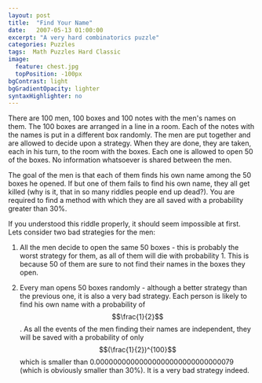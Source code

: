 ```yaml
---
layout: post
title:  "Find Your Name"
date:   2007-05-13 01:00:00
excerpt: "A very hard combinatorics puzzle"
categories: Puzzles
tags:  Math Puzzles Hard Classic
image:
  feature: chest.jpg
  topPosition: -100px
bgContrast: light
bgGradientOpacity: lighter
syntaxHighlighter: no
---
```

There are 100 men, 100 boxes and 100 notes with the men's names on them. The 100 boxes are arranged in a line in a room. Each of the notes with the names is put in a different box randomly. The men are put together and are allowed to decide upon a strategy. When they are done, they are taken, each in his turn, to the room with the boxes. Each one is allowed to open 50 of the boxes. No information whatsoever is shared between the men.

The goal of the men is that each of them finds his own name among the 50 boxes he opened. If but one of them fails to find his own name, they all get killed (why is it, that in so many riddles people end up dead?). You are required to find a method with which they are all saved with a probability greater than 30%.

If you understood this riddle properly, it should seem impossible at first. Lets consider two bad strategies for the men:

1. All the men decide to open the same 50 boxes - this is probably the worst strategy for them, as all of them will die with probability 1. This is because 50 of them are sure to not find their names in the boxes they open.

2. Every man opens 50 boxes randomly - although a better strategy than the previous one, it is also a very bad strategy. Each person is likely to find his own name with a probability of $$\frac{1}{2}$$. As all the events of the men finding their names are independent, they will be saved with a probability of only $$(\frac{1}{2})^{100}$$ which is smaller than 0.00000000000000000000000000000079 (which is obviously smaller than 30%). It is a very bad strategy indeed.
